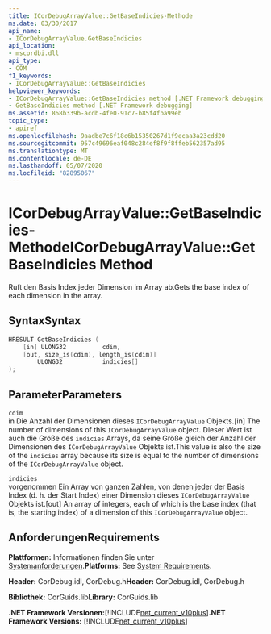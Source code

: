 ```yaml
---
title: ICorDebugArrayValue::GetBaseIndicies-Methode
ms.date: 03/30/2017
api_name:
- ICorDebugArrayValue.GetBaseIndicies
api_location:
- mscordbi.dll
api_type:
- COM
f1_keywords:
- ICorDebugArrayValue::GetBaseIndicies
helpviewer_keywords:
- ICorDebugArrayValue::GetBaseIndicies method [.NET Framework debugging]
- GetBaseIndicies method [.NET Framework debugging]
ms.assetid: 868b339b-acdb-4fe0-91c7-b85f4fba99eb
topic_type:
- apiref
ms.openlocfilehash: 9aadbe7c6f18c6b15350267d1f9ecaa3a23cdd20
ms.sourcegitcommit: 957c49696eaf048c284ef8f9f8ffeb562357ad95
ms.translationtype: MT
ms.contentlocale: de-DE
ms.lasthandoff: 05/07/2020
ms.locfileid: "82895067"
---
```

# <a name="icordebugarrayvaluegetbaseindicies-method"></a><span data-ttu-id="d46e5-102">ICorDebugArrayValue::GetBaseIndicies-Methode</span><span class="sxs-lookup"><span data-stu-id="d46e5-102">ICorDebugArrayValue::GetBaseIndicies Method</span></span>
<span data-ttu-id="d46e5-103">Ruft den Basis Index jeder Dimension im Array ab.</span><span class="sxs-lookup"><span data-stu-id="d46e5-103">Gets the base index of each dimension in the array.</span></span>  
  
## <a name="syntax"></a><span data-ttu-id="d46e5-104">Syntax</span><span class="sxs-lookup"><span data-stu-id="d46e5-104">Syntax</span></span>  
  
```cpp  
HRESULT GetBaseIndicies (  
    [in] ULONG32          cdim,  
    [out, size_is(cdim), length_is(cdim)]
        ULONG32           indicies[]  
);  
```  
  
## <a name="parameters"></a><span data-ttu-id="d46e5-105">Parameter</span><span class="sxs-lookup"><span data-stu-id="d46e5-105">Parameters</span></span>  
 `cdim`  
 <span data-ttu-id="d46e5-106">in Die Anzahl der Dimensionen dieses `ICorDebugArrayValue` Objekts.</span><span class="sxs-lookup"><span data-stu-id="d46e5-106">[in] The number of dimensions of this `ICorDebugArrayValue` object.</span></span> <span data-ttu-id="d46e5-107">Dieser Wert ist auch die Größe des `indicies` Arrays, da seine Größe gleich der Anzahl der Dimensionen des `ICorDebugArrayValue` Objekts ist.</span><span class="sxs-lookup"><span data-stu-id="d46e5-107">This value is also the size of the `indicies` array because its size is equal to the number of dimensions of the `ICorDebugArrayValue` object.</span></span>  
  
 `indicies`  
 <span data-ttu-id="d46e5-108">vorgenommen Ein Array von ganzen Zahlen, von denen jeder der Basis Index (d. h. der Start Index) einer Dimension dieses `ICorDebugArrayValue` Objekts ist.</span><span class="sxs-lookup"><span data-stu-id="d46e5-108">[out] An array of integers, each of which is the base index (that is, the starting index) of a dimension of this `ICorDebugArrayValue` object.</span></span>  
  
## <a name="requirements"></a><span data-ttu-id="d46e5-109">Anforderungen</span><span class="sxs-lookup"><span data-stu-id="d46e5-109">Requirements</span></span>  
 <span data-ttu-id="d46e5-110">**Plattformen:** Informationen finden Sie unter [Systemanforderungen](../../get-started/system-requirements.md).</span><span class="sxs-lookup"><span data-stu-id="d46e5-110">**Platforms:** See [System Requirements](../../get-started/system-requirements.md).</span></span>  
  
 <span data-ttu-id="d46e5-111">**Header:** CorDebug.idl, CorDebug.h</span><span class="sxs-lookup"><span data-stu-id="d46e5-111">**Header:** CorDebug.idl, CorDebug.h</span></span>  
  
 <span data-ttu-id="d46e5-112">**Bibliothek:** CorGuids.lib</span><span class="sxs-lookup"><span data-stu-id="d46e5-112">**Library:** CorGuids.lib</span></span>  
  
 <span data-ttu-id="d46e5-113">**.NET Framework Versionen:**[!INCLUDE[net_current_v10plus](../../../../includes/net-current-v10plus-md.md)]</span><span class="sxs-lookup"><span data-stu-id="d46e5-113">**.NET Framework Versions:** [!INCLUDE[net_current_v10plus](../../../../includes/net-current-v10plus-md.md)]</span></span>
